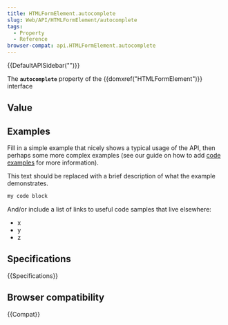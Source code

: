 ```yaml
---
title: HTMLFormElement.autocomplete
slug: Web/API/HTMLFormElement/autocomplete
tags:
  - Property
  - Reference
browser-compat: api.HTMLFormElement.autocomplete
---
```

{{DefaultAPISidebar("")}}

The **`autocomplete`** property of the {{domxref("HTMLFormElement")}} interface 

## Value



## Examples

Fill in a simple example that nicely shows a typical usage of the API, then perhaps some more complex examples (see our guide on how to add [code examples](/en-US/docs/MDN/Contribute/Structures/Code_examples) for more information).

This text should be replaced with a brief description of what the example demonstrates.

```js
my code block
```

And/or include a list of links to useful code samples that live elsewhere:

*   x
*   y
*   z

## Specifications

{{Specifications}}

## Browser compatibility

{{Compat}}


